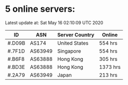 # 5 online servers:

Latest update at: Sat May 16 02:10:09 UTC 2020

| ID | ASN | Server Country | Online |
| -- | --- | -------------- | ------ |
| #.D09B | AS174 | United States | 554 hrs |
| #.7F1D | AS63949 | Singapore | 554 hrs |
| #.B6F8 | AS63888 | Hong Kong | 305 hrs |
| #.BD3E | AS63888 | Hong Kong | 1373 hrs |
| #.2A79 | AS63949 | Japan | 213 hrs |


